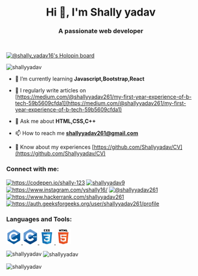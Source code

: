 <h1 align="center">Hi 👋, I'm Shally yadav</h1>
<h3 align="center">A passionate web developer</h3>

<br>



[![@shally_yadav16's Holopin board](https://holopin.me/shally_yadav16)](https://holopin.io/@shally_yadav16)

<p align="left"> <img src="https://komarev.com/ghpvc/?username=shallyyadav&label=Profile%20views&color=0e75b6&style=flat" alt="shallyyadav" /> </p>

- 🌱 I’m currently learning **Javascript,Bootstrap,React**

- 📝 I regularly write articles on [https://medium.com/@shallyyadav261/my-first-year-experience-of-b-tech-59b5609cfda1](https://medium.com/@shallyyadav261/my-first-year-experience-of-b-tech-59b5609cfda1)

- 💬 Ask me about **HTML,CSS,C++**

- 📫 How to reach me **shallyyadav261@gmail.com**

- 📄 Know about my experiences [https://github.com/Shallyyadav/CV](https://github.com/Shallyyadav/CV)

<h3 align="left">Connect with me:</h3>
<p align="left">
<a href="https://codepen.io/https://codepen.io/shally-123" target="blank"><img align="center" src="https://raw.githubusercontent.com/rahuldkjain/github-profile-readme-generator/master/src/images/icons/Social/codepen.svg" alt="https://codepen.io/shally-123" height="30" width="40" /></a>
<a href="https://twitter.com/shallyyadav9" target="blank"><img align="center" src="https://raw.githubusercontent.com/rahuldkjain/github-profile-readme-generator/master/src/images/icons/Social/twitter.svg" alt="shallyyadav9" height="30" width="40" /></a>
<a href="https://instagram.com/https://www.instagram.com/yshally16/" target="blank"><img align="center" src="https://raw.githubusercontent.com/rahuldkjain/github-profile-readme-generator/master/src/images/icons/Social/instagram.svg" alt="https://www.instagram.com/yshally16/" height="30" width="40" /></a>
<a href="https://medium.com/@shallyyadav261" target="blank"><img align="center" src="https://raw.githubusercontent.com/rahuldkjain/github-profile-readme-generator/master/src/images/icons/Social/medium.svg" alt="@shallyyadav261" height="30" width="40" /></a>
<a href="https://www.hackerrank.com/https://www.hackerrank.com/shallyyadav261" target="blank"><img align="center" src="https://raw.githubusercontent.com/rahuldkjain/github-profile-readme-generator/master/src/images/icons/Social/hackerrank.svg" alt="https://www.hackerrank.com/shallyyadav261" height="30" width="40" /></a>
<a href="https://auth.geeksforgeeks.org/user/https://auth.geeksforgeeks.org/user/shallyyadav261/profile" target="blank"><img align="center" src="https://raw.githubusercontent.com/rahuldkjain/github-profile-readme-generator/master/src/images/icons/Social/geeks-for-geeks.svg" alt="https://auth.geeksforgeeks.org/user/shallyyadav261/profile" height="30" width="40" /></a>
</p>

<h3 align="left">Languages and Tools:</h3>
<p align="left"> <a href="https://www.cprogramming.com/" target="_blank" rel="noreferrer"> <img src="https://raw.githubusercontent.com/devicons/devicon/master/icons/c/c-original.svg" alt="c" width="40" height="40"/> </a> <a href="https://www.w3schools.com/cpp/" target="_blank" rel="noreferrer"> <img src="https://raw.githubusercontent.com/devicons/devicon/master/icons/cplusplus/cplusplus-original.svg" alt="cplusplus" width="40" height="40"/> </a> <a href="https://www.w3schools.com/css/" target="_blank" rel="noreferrer"> <img src="https://raw.githubusercontent.com/devicons/devicon/master/icons/css3/css3-original-wordmark.svg" alt="css3" width="40" height="40"/> </a> <a href="https://www.w3.org/html/" target="_blank" rel="noreferrer"> <img src="https://raw.githubusercontent.com/devicons/devicon/master/icons/html5/html5-original-wordmark.svg" alt="html5" width="40" height="40"/> </a> </p>

<p><img align="left" src="https://github-readme-stats.vercel.app/api/top-langs?username=shallyyadav&show_icons=true&locale=en&layout=compact" alt="shallyyadav" /></p>

<p>&nbsp;<img align="center" src="https://github-readme-stats.vercel.app/api?username=shallyyadav&show_icons=true&locale=en" alt="shallyyadav" /></p>

<p><img align="center" src="https://github-readme-streak-stats.herokuapp.com/?user=shallyyadav&" alt="shallyyadav" /></p>
